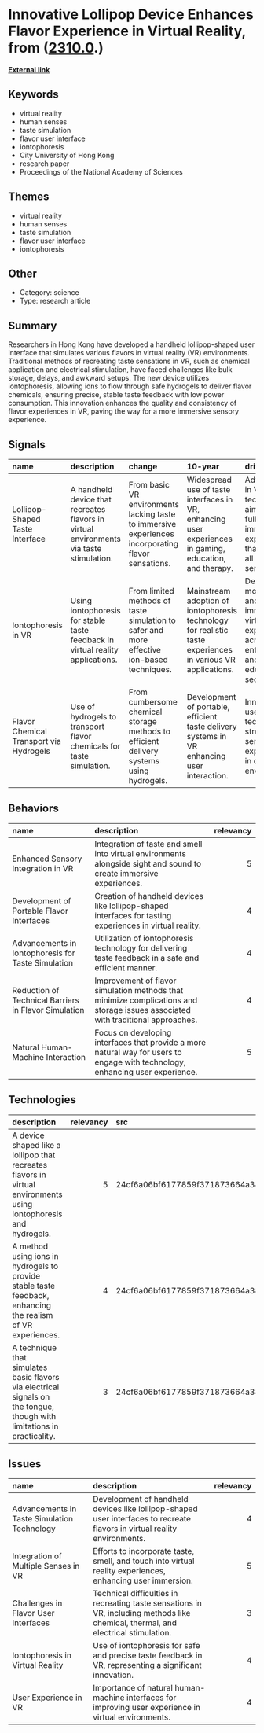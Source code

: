 # __Innovative Lollipop Device Enhances Flavor Experience in Virtual Reality__, from ([2310.0](https://kghosh.substack.com/p/2310.0).)

__[External link](https://arstechnica.com/science/2024/11/licking-this-lollipop-will-let-you-taste-virtual-flavors/)__



## Keywords

* virtual reality
* human senses
* taste simulation
* flavor user interface
* iontophoresis
* City University of Hong Kong
* research paper
* Proceedings of the National Academy of Sciences

## Themes

* virtual reality
* human senses
* taste simulation
* flavor user interface
* iontophoresis

## Other

* Category: science
* Type: research article

## Summary

Researchers in Hong Kong have developed a handheld lollipop-shaped user interface that simulates various flavors in virtual reality (VR) environments. Traditional methods of recreating taste sensations in VR, such as chemical application and electrical stimulation, have faced challenges like bulk storage, delays, and awkward setups. The new device utilizes iontophoresis, allowing ions to flow through safe hydrogels to deliver flavor chemicals, ensuring precise, stable taste feedback with low power consumption. This innovation enhances the quality and consistency of flavor experiences in VR, paving the way for a more immersive sensory experience.

## Signals

| name                                    | description                                                                             | change                                                                                             | 10-year                                                                                                     | driving-force                                                                                           |   relevancy |
|:----------------------------------------|:----------------------------------------------------------------------------------------|:---------------------------------------------------------------------------------------------------|:------------------------------------------------------------------------------------------------------------|:--------------------------------------------------------------------------------------------------------|------------:|
| Lollipop-Shaped Taste Interface         | A handheld device that recreates flavors in virtual environments via taste stimulation. | From basic VR environments lacking taste to immersive experiences incorporating flavor sensations. | Widespread use of taste interfaces in VR, enhancing user experiences in gaming, education, and therapy.     | Advancement in VR technology aiming for fully immersive experiences that include all human senses.      |           4 |
| Iontophoresis in VR                     | Using iontophoresis for stable taste feedback in virtual reality applications.          | From limited methods of taste simulation to safer and more effective ion-based techniques.         | Mainstream adoption of iontophoresis technology for realistic taste experiences in various VR applications. | Demand for more realistic and immersive virtual experiences across entertainment and education sectors. |           5 |
| Flavor Chemical Transport via Hydrogels | Use of hydrogels to transport flavor chemicals for taste simulation.                    | From cumbersome chemical storage methods to efficient delivery systems using hydrogels.            | Development of portable, efficient taste delivery systems in VR enhancing user interaction.                 | Innovation in user interface technology to streamline sensory experiences in digital environments.      |           4 |

## Behaviors

| name                                                 | description                                                                                                                     |   relevancy |
|:-----------------------------------------------------|:--------------------------------------------------------------------------------------------------------------------------------|------------:|
| Enhanced Sensory Integration in VR                   | Integration of taste and smell into virtual environments alongside sight and sound to create immersive experiences.             |           5 |
| Development of Portable Flavor Interfaces            | Creation of handheld devices like lollipop-shaped interfaces for tasting experiences in virtual reality.                        |           4 |
| Advancements in Iontophoresis for Taste Simulation   | Utilization of iontophoresis technology for delivering taste feedback in a safe and efficient manner.                           |           4 |
| Reduction of Technical Barriers in Flavor Simulation | Improvement of flavor simulation methods that minimize complications and storage issues associated with traditional approaches. |           4 |
| Natural Human-Machine Interaction                    | Focus on developing interfaces that provide a more natural way for users to engage with technology, enhancing user experience.  |           5 |

## Technologies

| description                                                                                                             |   relevancy | src                              |
|:------------------------------------------------------------------------------------------------------------------------|------------:|:---------------------------------|
| A device shaped like a lollipop that recreates flavors in virtual environments using iontophoresis and hydrogels.       |           5 | 24cf6a06bf6177859f371873664a387d |
| A method using ions in hydrogels to provide stable taste feedback, enhancing the realism of VR experiences.             |           4 | 24cf6a06bf6177859f371873664a387d |
| A technique that simulates basic flavors via electrical signals on the tongue, though with limitations in practicality. |           3 | 24cf6a06bf6177859f371873664a387d |

## Issues

| name                                        | description                                                                                                                        |   relevancy |
|:--------------------------------------------|:-----------------------------------------------------------------------------------------------------------------------------------|------------:|
| Advancements in Taste Simulation Technology | Development of handheld devices like lollipop-shaped user interfaces to recreate flavors in virtual reality environments.          |           4 |
| Integration of Multiple Senses in VR        | Efforts to incorporate taste, smell, and touch into virtual reality experiences, enhancing user immersion.                         |           5 |
| Challenges in Flavor User Interfaces        | Technical difficulties in recreating taste sensations in VR, including methods like chemical, thermal, and electrical stimulation. |           3 |
| Iontophoresis in Virtual Reality            | Use of iontophoresis for safe and precise taste feedback in VR, representing a significant innovation.                             |           4 |
| User Experience in VR                       | Importance of natural human-machine interfaces for improving user experience in virtual environments.                              |           4 |